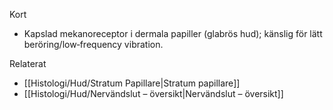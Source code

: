 Kort
- Kapslad mekanoreceptor i dermala papiller (glabrös hud); känslig för lätt beröring/low‑frequency vibration.

Relaterat
- [[Histologi/Hud/Stratum Papillare|Stratum papillare]]
- [[Histologi/Hud/Nervändslut – översikt|Nervändslut – översikt]]

